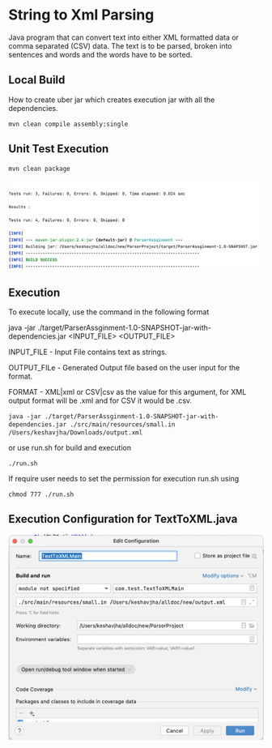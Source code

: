 # String to Xml Parsing
Java program that can convert text into either XML formatted data or comma separated (CSV) data. The text is to be parsed, broken into sentences and words and the words have to be sorted.
## Local Build
How to create uber jar which creates execution jar with all the dependencies.
```
mvn clean compile assembly:single
```

## Unit Test Execution
```
mvn clean package
```
![Screenshot](TestCase.png)

## Execution
To execute locally, use the command in the following format

java -jar ./target/ParserAssginment-1.0-SNAPSHOT-jar-with-dependencies.jar <INPUT_FILE> <OUTPUT_FILE> <FORMAT>

INPUT_FILE - Input File contains text as strings.

OUTPUT_FILe - Generated Output file based on the user input for the format.

FORMAT - XML|xml or CSV|csv as the value for this argument, for XML output format will be .xml and for CSV it would be .csv.

```
java -jar ./target/ParserAssginment-1.0-SNAPSHOT-jar-with-dependencies.jar ./src/main/resources/small.in /Users/keshavjha/Downloads/output.xml
```

or use run.sh for build and execution

```
./run.sh
```

If require user needs to set the permission for execution run.sh using 
```
chmod 777 ./run.sh
```


## Execution Configuration for TextToXML.java
![Screenshot](TextToXMLConfg.png)




